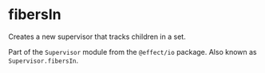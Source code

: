 # fibersIn

Creates a new supervisor that tracks children in a set.

Part of the `Supervisor` module from the `@effect/io` package. Also known as `Supervisor.fibersIn`.
